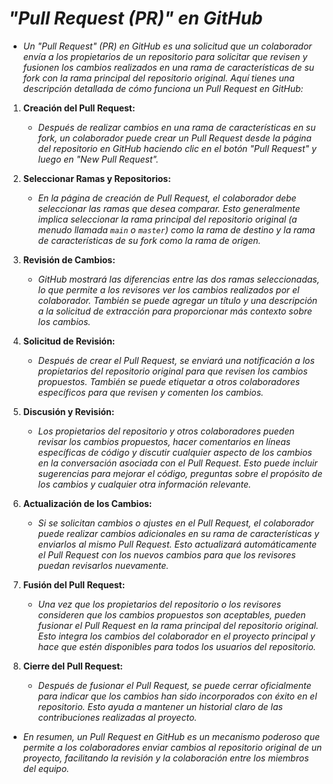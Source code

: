 <!-- Autor: Daniel Benjamin Perez Morales -->
<!-- GitHub: https://github.com/DanielPerezMoralesDev13 -->
<!-- Correo electrónico: danielperezdev@proton.me -->

# ***"Pull Request (PR)" en GitHub***

- *Un "Pull Request" (PR) en GitHub es una solicitud que un colaborador envía a los propietarios de un repositorio para solicitar que revisen y fusionen los cambios realizados en una rama de características de su fork con la rama principal del repositorio original. Aquí tienes una descripción detallada de cómo funciona un Pull Request en GitHub:*

1. **Creación del Pull Request:**

   - *Después de realizar cambios en una rama de características en su fork, un colaborador puede crear un Pull Request desde la página del repositorio en GitHub haciendo clic en el botón "Pull Request" y luego en "New Pull Request".*

2. **Seleccionar Ramas y Repositorios:**

   - *En la página de creación de Pull Request, el colaborador debe seleccionar las ramas que desea comparar. Esto generalmente implica seleccionar la rama principal del repositorio original (a menudo llamada `main` o `master`) como la rama de destino y la rama de características de su fork como la rama de origen.*

3. **Revisión de Cambios:**

   - *GitHub mostrará las diferencias entre las dos ramas seleccionadas, lo que permite a los revisores ver los cambios realizados por el colaborador. También se puede agregar un título y una descripción a la solicitud de extracción para proporcionar más contexto sobre los cambios.*

4. **Solicitud de Revisión:**

   - *Después de crear el Pull Request, se enviará una notificación a los propietarios del repositorio original para que revisen los cambios propuestos. También se puede etiquetar a otros colaboradores específicos para que revisen y comenten los cambios.*

5. **Discusión y Revisión:**

   - *Los propietarios del repositorio y otros colaboradores pueden revisar los cambios propuestos, hacer comentarios en líneas específicas de código y discutir cualquier aspecto de los cambios en la conversación asociada con el Pull Request. Esto puede incluir sugerencias para mejorar el código, preguntas sobre el propósito de los cambios y cualquier otra información relevante.*

6. **Actualización de los Cambios:**

   - *Si se solicitan cambios o ajustes en el Pull Request, el colaborador puede realizar cambios adicionales en su rama de características y enviarlos al mismo Pull Request. Esto actualizará automáticamente el Pull Request con los nuevos cambios para que los revisores puedan revisarlos nuevamente.*

7. **Fusión del Pull Request:**

   - *Una vez que los propietarios del repositorio o los revisores consideren que los cambios propuestos son aceptables, pueden fusionar el Pull Request en la rama principal del repositorio original. Esto integra los cambios del colaborador en el proyecto principal y hace que estén disponibles para todos los usuarios del repositorio.*

8. **Cierre del Pull Request:**

   - *Después de fusionar el Pull Request, se puede cerrar oficialmente para indicar que los cambios han sido incorporados con éxito en el repositorio. Esto ayuda a mantener un historial claro de las contribuciones realizadas al proyecto.*

- *En resumen, un Pull Request en GitHub es un mecanismo poderoso que permite a los colaboradores enviar cambios al repositorio original de un proyecto, facilitando la revisión y la colaboración entre los miembros del equipo.*
